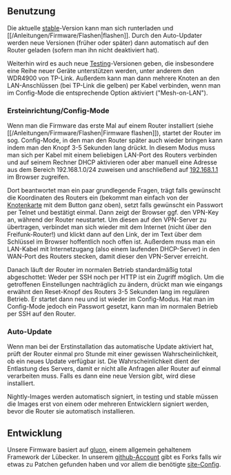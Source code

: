 ## Benutzung

Die aktuelle [stable](http://downloads.bremen.freifunk.net/firmware/stable/factory/)-Version kann man sich runterladen und [[/Anleitungen/Firmware/Flashen|flashen]]. Durch den Auto-Updater werden neue Versionen (früher oder später) dann automatisch auf den Router geladen (sofern man ihn nicht deaktiviert hat).

Weiterhin wird es auch neue [Testing](http://downloads.bremen.freifunk.net/firmware/testing/)-Versionen geben, die insbesondere eine Reihe neuer Geräte unterstützen werden, unter anderem den WDR4900 von TP-Link. Außerdem kann man dann mehrere Knoten an den LAN-Anschlüssen (bei TP-Link die gelben) per Kabel verbinden, wenn man im Config-Mode die entsprechende Option aktiviert ("Mesh-on-LAN").

### Ersteinrichtung/Config-Mode

Wenn man die Firmware das erste Mal auf einem Router installiert (siehe [[/Anleitungen/Firmware/Flashen|Firmware flashen]]), startet der Router im sog. Config-Mode, in den man den Router später auch wieder bringen kann indem man den Knopf 3-5 Sekunden lang drückt. In diesem Modus muss man sich per Kabel mit einem beliebigen LAN-Port des Routers verbinden und auf seinem Rechner DHCP aktivieren oder aber manuell eine Adresse aus dem Bereich 192.168.1.0/24 zuweisen und anschließend auf [192.168.1.1](http://192.168.1.1) im Browser zugreifen.

Dort beantwortet man ein paar grundlegende Fragen, trägt falls gewünscht die Koordinaten des Routers ein (bekommt man einfach von der [Knotenkarte](http://bremen.freifunk.net/map/geomap.html) mit dem Button ganz oben), setzt falls gewünscht ein Passwort per Telnet und bestätigt einmal. Dann zeigt der Browser ggf. den VPN-Key an, während der Router neustartet. Um diesen auf den VPN-Server zu übertragen, verbindet man sich wieder mit dem Internet (nicht über den Freifunk-Router!) und klickt dann auf den Link, der im Text über dem Schlüssel im Browser hoffentlich noch offen ist. Außerdem muss man ein LAN-Kabel mit Internetzugang (also einem laufenden DHCP-Server) in den WAN-Port des Routers stecken, damit dieser den VPN-Server erreicht.

Danach läuft der Router im normalen Betrieb standardmäßig total abgeschottet: Weder per SSH noch per HTTP ist ein Zugriff möglich. Um die getroffenen Einstellungen nachträglich zu ändern, drückt man wie eingangs erwähnt den Reset-Knopf des Routers 3-5 Sekunden lang im regulären Betrieb. Er startet dann neu und ist wieder im Config-Modus. Hat man im Config-Mode jedoch ein Passwort gesetzt, kann man im normalen Betrieb per SSH auf den Router.

### Auto-Update

Wenn man bei der Erstinstallation das automatische Update aktiviert hat, prüft der Router einmal pro Stunde mit einer gewissen Wahrscheinlichkeit, ob ein neues Update verfügbar ist. Die Wahrscheinlichkeit dient der Entlastung des Servers, damit er nicht alle Anfragen aller Router auf einmal verarbeiten muss. Falls es dann eine neue Version gibt, wird diese installiert.

Nightly-Images werden automatisch signiert, in testing und stable müssen die Images erst von einem oder mehreren Entwicklern signiert werden, bevor die Router sie automatisch installieren.

## Entwicklung

Unsere Firmware basiert auf [gluon](https://github.com/freifunk-gluon/gluon), einem allgemein gehaltenem Framework der Lübecker. In unserem [github-Account](https://github.com/FreifunkBremen/) gibt es Forks falls wir etwas zu Patchen gefunden haben und vor allem die benötigte [site-Config](https://github.com/FreifunkBremen/gluon-site-ffhb).